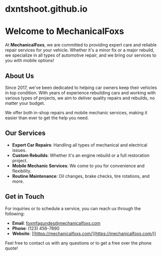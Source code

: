 # dxntshoot.github.io
# Welcome to MechanicalFoxs

At **MechanicalFoxs**, we are committed to providing expert care and reliable repair services for your vehicle. Whether it's a minor fix or a major rebuild, we specialize in all types of automotive repair, and we bring our services to you with mobile options!

## About Us

Since 2017, we've been dedicated to helping car owners keep their vehicles in top condition. With years of experience rebuilding cars and working with various types of projects, we aim to deliver quality repairs and rebuilds, no matter your budget.

We offer both in-shop repairs and mobile mechanic services, making it easier than ever to get the help you need.

## Our Services

- **Expert Car Repairs**: Handling all types of mechanical and electrical issues.
- **Custom Rebuilds**: Whether it's an engine rebuild or a full restoration project.
- **Mobile Mechanic Services**: We come to you for convenience and flexibility.
- **Routine Maintenance**: Oil changes, brake checks, tire rotations, and more.

## Get in Touch

For inquiries or to schedule a service, you can reach us through the following:

- **Email**: [foxmfagundes@mechanicalfoxs.com](foxmfagundes@mechanicalfoxs.com)
- **Phone**: (123) 456-7890
- **Website**: [[https://mechanicalfoxs.com/](https://mechanicalfoxs.com/)]

Feel free to contact us with any questions or to get a free over the phone quote!
